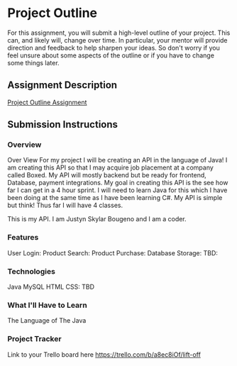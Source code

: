 # Project Outline
For this assignment, you will submit a high-level outline of your project. This can, and likely will, change over time. In particular, your mentor will provide direction and feedback to help sharpen your ideas. So don't worry if you feel unsure about some aspects of the outline or if you have to change some things later.

## Assignment Description
[Project Outline Assignment](https://education.launchcode.org/liftoff/modules/assignments/project-outline)

## Submission Instructions

### Overview
Over View
   For my project I will be creating an API in the language of Java! I am creating this API so that I may acquire job placement at a company called Boxed. My API will mostly backend but be ready for frontend,  Database, payment integrations. My goal in creating this API is the see how far I can get in a 4 hour sprint. I will need to learn Java for this which I have been doing at the same time as I have been learning C#. My API is simple but think! Thus far I will have 4 classes.

This is my API. I am Justyn Skylar Bougeno and I am a coder.
### Features
User Login:
Product Search:
Product Purchase:
Database Storage:
TBD:

### Technologies
Java
MySQL
HTML
CSS: TBD

### What I'll Have to Learn
The Language of The Java
### Project Tracker
Link to your Trello board here
https://trello.com/b/a8ec8iOf/lift-off
